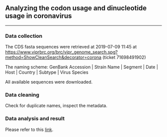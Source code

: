 ## Analyzing the codon usage and dinucleotide usage in coronavirus
***
### Data collection
The CDS fasta sequences were retrieved at 2019-07-09 11:45 at https://www.viprbrc.org/brc/vipr_genome_search.spg?method=ShowCleanSearch&decorator=corona (ticket 71698491902)

The naming scheme: GenBank Accession | Strain Name | Segment | Date | Host | Country | Subtype | Virus Species 

All available sequences were downloaded.

### Data cleaning
Check for duplicate names, inspect the metadata.

### Data analysis and result
Please refer to this [link](https://koohoko.github.io/Coronavirus_Bayseian_Modelling/index.html).